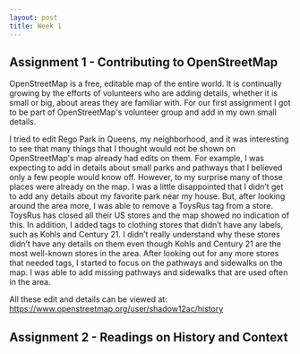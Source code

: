 ```yaml
---
layout: post
title: Week 1
---
```


## Assignment 1 - Contributing to OpenStreetMap


OpenStreetMap is a free, editable map of the entire world. It is continually growing by the efforts of volunteers who are adding details, whether it is small or big, about areas they are familiar with. For our first assignment I got to be part of OpenStreetMap's volunteer group and add in my own small details.

I tried to edit Rego Park in Queens, my neighborhood, and it was interesting to see that many things that I thought would not be shown on OpenStreetMap's map already had edits on them. For example, I was expecting to add in details about small parks and pathways that I believed only a few people would know off. However, to my surprise many of those places were already on the map. I was a little disappointed that I didn’t get to add any details about my favorite park near my house. But, after looking around the area more, I was able to remove a ToysRus tag from a store.  ToysRus has closed all their US stores and the map showed no indication of this. In addition, I added tags to clothing stores that didn’t have any labels, such as Kohls and Century 21. I didn’t really understand why these stores didn’t have any details on them even though Kohls and Century 21 are the most well-known stores in the area. After looking out for any more stores that needed tags, I started to focus on the pathways and sidewalks on the map. I was able to add missing pathways and sidewalks that are used often in the area.

All these edit and details can be viewed at: <https://www.openstreetmap.org/user/shadow12ac/history>

## Assignment 2 - Readings on History and Context


 

